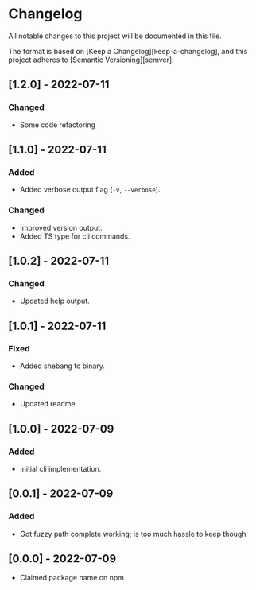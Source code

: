 # Changelog

All notable changes to this project will be documented in this file.

The format is based on [Keep a Changelog][keep-a-changelog], and this project adheres to [Semantic Versioning][semver].


<!-- ## [Unreleased] -->


## [1.2.0] - 2022-07-11
### Changed
- Some code refactoring


## [1.1.0] - 2022-07-11
### Added
- Added verbose output flag (`-v`, `--verbose`).
### Changed
- Improved version output.
- Added TS type for cli commands.


## [1.0.2] - 2022-07-11
### Changed
- Updated help output.


## [1.0.1] - 2022-07-11
### Fixed
- Added shebang to binary.
### Changed
- Updated readme.


## [1.0.0] - 2022-07-09
### Added
- Initial cli implementation.

## [0.0.1] - 2022-07-09
### Added
- Got fuzzy path complete working; is too much hassle to keep though


## [0.0.0] - 2022-07-09
- Claimed package name on npm
